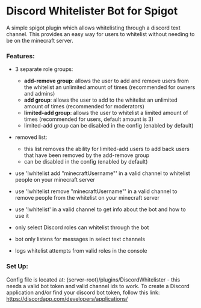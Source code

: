 # Discord Whitelister Bot for Spigot

A simple spigot plugin which allows whitelisting through a discord text channel. This provides an easy way for users to whitelist without needing to be on the minecraft server.

### Features:

- 3 separate role groups:
	- **add-remove group**: allows the user to add and remove users from the whitelist an unlimited amount of times (recommended for owners and admins)
	- **add group**: allows the user to add to the whitelist an unlimited amount of times (recommended for moderators)
	- **limited-add group**: allows the user to whitelist a limited amount of times (recommended for users, default amount is 3)
	- limited-add group can be disabled in the config (enabled by default)
	
- removed list:
	- this list removes the ability for limited-add users to add back users that have been removed by the add-remove group
	- can be disabled in the config (enabled by default)

- use '!whitelist add "minecraftUsername"' in a valid channel to whitelist people on your minecraft server
- use '!whitelist remove "minecraftUsername"' in a valid channel to remove people from the whitelist on your minecraft server
- use '!whitelist' in a valid channel to get info about the bot and how to use it

- only select Discord roles can whitelist through the bot
- bot only listens for messages in select text channels
- logs whitelist attempts from valid roles in the console

### Set Up:

Config file is located at: (server-root)/plugins/DiscordWhitelister - this needs a valid bot token and valid channel ids to work.
To create a Discord application and/or find your discord bot token, follow this link: https://discordapp.com/developers/applications/
